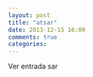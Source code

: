```yaml
---
layout: post
title: "atsar"
date: 2013-12-15 16:09
comments: true
categories: 
---
```

Ver entrada sar

